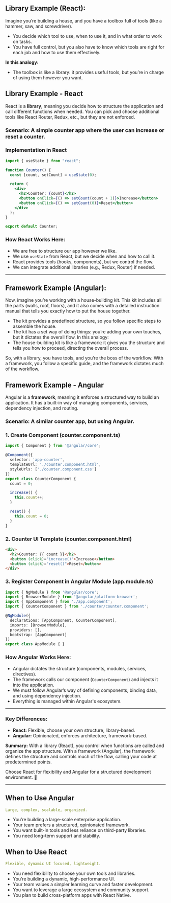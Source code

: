 ## Library Example (React):

Imagine you’re building a house, and you have a toolbox full of tools (like a hammer, saw, and screwdriver).
- You decide which tool to use, when to use it, and in what order to work on tasks.
- You have full control, but you also have to know which tools are right for each job and how to use them effectively.

**In this analogy:**
- The toolbox is like a library: it provides useful tools, but you’re in charge of using them however you want.

## **Library Example - React**
React is a **library**, meaning you decide how to structure the application and call different functions when needed. You can pick and choose additional tools like React Router, Redux, etc., but they are not enforced.

### **Scenario:** A simple counter app where the user can increase or reset a counter.

### **Implementation in React**
```jsx
import { useState } from "react";

function Counter() {
  const [count, setCount] = useState(0);

  return (
    <div>
      <h2>Counter: {count}</h2>
      <button onClick={() => setCount(count + 1)}>Increase</button>
      <button onClick={() => setCount(0)}>Reset</button>
    </div>
  );
}

export default Counter;
```

### **How React Works Here:**
- We are free to structure our app however we like.
- We use `useState` from React, but we decide when and how to call it.
- React provides tools (hooks, components), but we control the flow.
- We can integrate additional libraries (e.g., Redux, Router) if needed.

------

## Framework Example (Angular):

Now, imagine you’re working with a house-building kit. This kit includes all the parts (walls, roof, floors), and it also comes with a detailed instruction manual that tells you exactly how to put the house together.
- The kit provides a predefined structure, so you follow specific steps to assemble the house.
- The kit has a set way of doing things: you’re adding your own touches, but it dictates the overall flow.
In this analogy:
- The house-building kit is like a framework: it gives you the structure and tells you how to proceed, directing the overall process.

So, with a library, you have tools, and you’re the boss of the workflow. With a framework, you follow a specific guide, and the framework dictates much of the workflow.

## **Framework Example - Angular**
Angular is a **framework**, meaning it enforces a structured way to build an application. It has a built-in way of managing components, services, dependency injection, and routing.

### **Scenario:** A similar counter app, but using Angular.

### **1. Create Component (counter.component.ts)**
```typescript
import { Component } from '@angular/core';

@Component({
  selector: 'app-counter',
  templateUrl: './counter.component.html',
  styleUrls: ['./counter.component.css']
})
export class CounterComponent {
  count = 0;

  increase() {
    this.count++;
  }

  reset() {
    this.count = 0;
  }
}
```

### **2. Counter UI Template (counter.component.html)**
```html
<div>
  <h2>Counter: {{ count }}</h2>
  <button (click)="increase()">Increase</button>
  <button (click)="reset()">Reset</button>
</div>
```

### **3. Register Component in Angular Module (app.module.ts)**
```typescript
import { NgModule } from '@angular/core';
import { BrowserModule } from '@angular/platform-browser';
import { AppComponent } from './app.component';
import { CounterComponent } from './counter/counter.component';

@NgModule({
  declarations: [AppComponent, CounterComponent],
  imports: [BrowserModule],
  providers: [],
  bootstrap: [AppComponent]
})
export class AppModule { }
```

### **How Angular Works Here:**
- Angular dictates the structure (components, modules, services, directives).
- The framework calls our component (`CounterComponent`) and injects it into the application.
- We must follow Angular’s way of defining components, binding data, and using dependency injection.
- Everything is managed within Angular's ecosystem.

---

### **Key Differences:**
- **React:** Flexible, choose your own structure, library-based.
- **Angular:** Opinionated, enforces architecture, framework-based.

**Summary:** With a library (React), you control when functions are called and organize the app structure. 
With a framework (Angular), the framework defines the structure and controls much of the flow, calling your code at predetermined points.

Choose React for flexibility and Angular for a structured development environment. 🚀

----

## When to Use Angular

````yaml
Large, complex, scalable, organized.
`````

- You’re building a large-scale enterprise application.
- Your team prefers a structured, opinionated framework.
- You want built-in tools and less reliance on third-party libraries.
- You need long-term support and stability.

## When to Use React

```yaml
Flexible, dynamic UI focused, lightweight.
````

- You need flexibility to choose your own tools and libraries.
- You’re building a dynamic, high-performance UI.
- Your team values a simpler learning curve and faster development.
- You want to leverage a large ecosystem and community support.
- You plan to build cross-platform apps with React Native.

